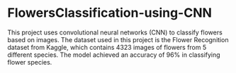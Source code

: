 # FlowersClassification-using-CNN
This project uses convolutional neural networks (CNN) to classify flowers based on images. The dataset used in this project is the Flower Recognition dataset from Kaggle, which contains 4323 images of flowers from 5 different species. The model achieved an accuracy of 96% in classifying flower species.
